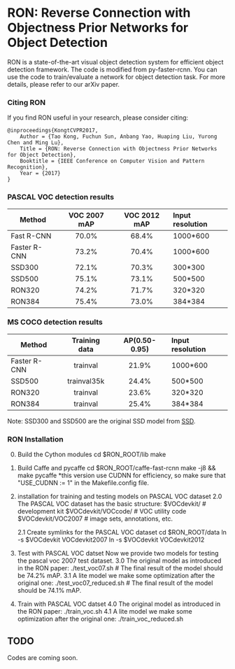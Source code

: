 # RON: Reverse Connection with Objectness Prior Networks for Object Detection

RON is a state-of-the-art visual object detection system for efficient object detection framework. The code is modified from py-faster-rcnn. You can use the code to train/evaluate a network for object detection task. For more details, please refer to our arXiv paper.

### Citing RON

If you find RON useful in your research, please consider citing:

    @inproceedings{KongtCVPR2017,
        Author = {Tao Kong, Fuchun Sun, Anbang Yao, Huaping Liu, Yurong Chen and Ming Lu},
        Title = {RON: Reverse Connection with Objectness Prior Networks for Object Detection},
        Booktitle = {IEEE Conference on Computer Vision and Pattern Recognition},
        Year = {2017}
    }
    

### PASCAL VOC detection results

Method         | VOC 2007 mAP | VOC 2012 mAP | Input resolution
-------------- |:------------:|:------------:|:----------------
Fast R-CNN     |   70.0%      |   68.4%      |  1000*600     
Faster R-CNN   |   73.2%      |   70.4%      |  1000*600
SSD300         |   72.1%      |   70.3%      |  300*300
SSD500         |   75.1%      |   73.1%      |  500*500
RON320         |   74.2%      |   71.7%      |  320*320
RON384         |   75.4%      |   73.0%      |  384*384

### MS COCO detection results

Method         | Training data | AP(0.50-0.95)| Input resolution
-------------- |:-------------:|:------------:|:----------------
Faster R-CNN   |   trainval    |   21.9%      |  1000*600
SSD500         |   trainval35k |   24.4%      |  500*500
RON320         |   trainval    |   23.6%      |  320*320
RON384         |   trainval    |   25.4%      |  384*384

Note: SSD300 and SSD500 are the original SSD model from [SSD](https://arxiv.org/pdf/1512.02325v2.pdf).


### RON Installation 

0. Build the Cython modules
    cd $RON_ROOT/lib
    make

1. Build Caffe and pycaffe
    cd $RON_ROOT/caffe-fast-rcnn
    make -j8 && make pycaffe
    *this version use CUDNN for efficiency, so make sure that "USE_CUDNN := 1" in the Makefile.config file.

2. installation for training and testing models on PASCAL VOC dataset
    2.0 The PASCAL VOC dataset has the basic structure:
        $VOCdevkit/                           # development kit
        $VOCdevkit/VOCcode/                   # VOC utility code
        $VOCdevkit/VOC2007                    # image sets, annotations, etc.
        
    2.1 Create symlinks for the PASCAL VOC dataset
        cd $RON_ROOT/data
        ln -s $VOCdevkit VOCdevkit2007
        ln -s $VOCdevkit VOCdevkit2012

3. Test with PASCAL VOC datset
    Now we provide two models for testing the pascal voc 2007 test dataset.
    3.0 The original model as introduced in the RON paper: 
        ./test_voc07.sh
        # The final result of the model should be 74.2% mAP.
    3.1 A lite model we make some optimization after the original one:
        ./test_voc07_reduced.sh
        # The final result of the model should be 74.1% mAP.

4. Train with PASCAL VOC datset
    4.0 The original model as introduced in the RON paper: 
        ./train_voc.sh
    4.1 A lite model we make some optimization after the original one:
        ./train_voc_reduced.sh
## TODO
Codes are coming soon.

